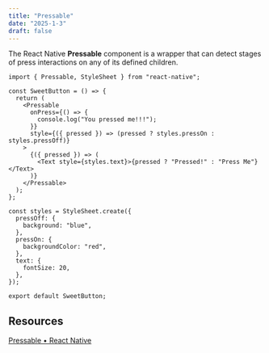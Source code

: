 ```yaml
---
title: "Pressable"
date: "2025-1-3"
draft: false
---
```


The React Native **Pressable** component is a wrapper that can detect stages of press interactions on any of its defined children.

```tsx
import { Pressable, StyleSheet } from "react-native";

const SweetButton = () => {
  return (
    <Pressable
      onPress={() => {
        console.log("You pressed me!!!");
      }}
      style={({ pressed }) => (pressed ? styles.pressOn : styles.pressOff)}
    >
      {({ pressed }) => (
        <Text style={styles.text}>{pressed ? "Pressed!" : "Press Me"}</Text>
      )}
    </Pressable>
  );
};

const styles = StyleSheet.create({
  pressOff: {
    background: "blue",
  },
  pressOn: {
    backgroundColor: "red",
  },
  text: {
    fontSize: 20,
  },
});

export default SweetButton;
```

## Resources

[Pressable • React Native](https://reactnative.dev/docs/pressable)
